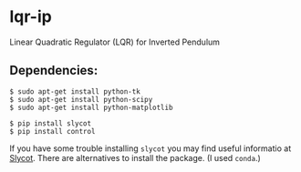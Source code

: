 # lqr-ip
Linear Quadratic Regulator (LQR) for Inverted Pendulum

## Dependencies:
```
$ sudo apt-get install python-tk
$ sudo apt-get install python-scipy
$ sudo apt-get install python-matplotlib

$ pip install slycot
$ pip install control
```
If you have some trouble installing `slycot` you may find useful informatio at [Slycot](https://github.com/jgoppert/Slycot). There are alternatives to install the package. (I used `conda`.)

